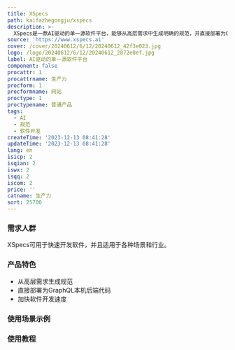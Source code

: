 ```yaml
---
title: XSpecs
path: kaifazhegongju/xspecs
description: >-
  XSpecs是一款AI驱动的单一源软件平台，能够从高层需求中生成明确的规范，并直接部署为GraphQL本机后端代码，实现在几小时内完成几周的软件开发。它能帮助开发团队更快地交付高质量的软件。
source: 'https://www.xspecs.ai'
cover: /cover/20240612/6/12/20240612_42f3e023.jpg
logo: /logo/20240612/6/12/20240612_2872e8ef.jpg
label: AI驱动的单一源软件平台
component: false
procattr: 1
procattrname: 生产力
procform: 1
procformname: 网站
proctype: 1
proctypename: 普通产品
tags:
  - AI
  - 规范
  - 软件开发
createTime: '2023-12-13 08:41:28'
updateTime: '2023-12-13 08:41:28'
lang: en
isicp: 2
isqian: 2
iswx: 2
isqq: 2
iscom: 2
price: ''
catname: 生产力
sort: 25700
---
```




### 需求人群
XSpecs可用于快速开发软件，并且适用于各种场景和行业。

### 产品特色
- 从高层需求生成规范
- 直接部署为GraphQL本机后端代码
- 加快软件开发速度

### 使用场景示例


### 使用教程


  
